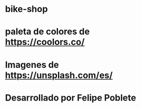 # bike-shop
# paleta de colores de https://coolors.co/
# Imagenes de https://unsplash.com/es/
# Desarrollado por Felipe Poblete
